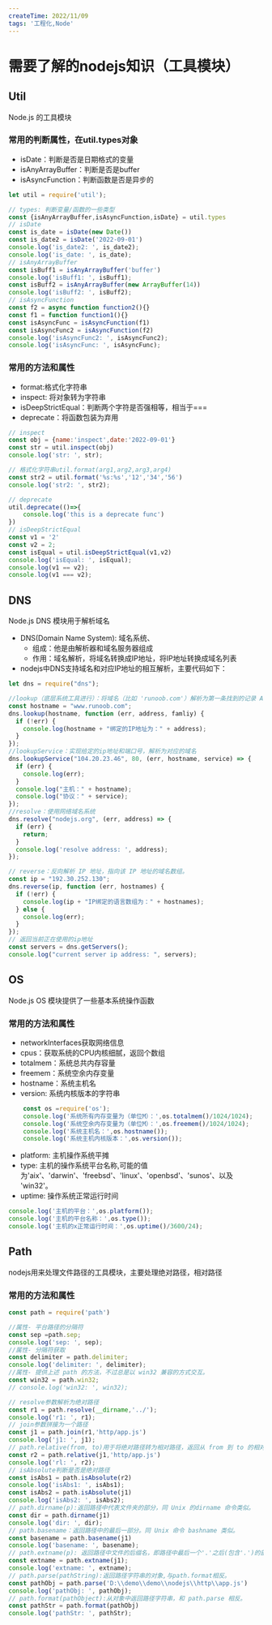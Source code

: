 ```yaml
---
createTime: 2022/11/09
tags: '工程化,Node'
---
```


# 需要了解的nodejs知识（工具模块）

## Util

Node.js 的工具模块

### 常用的判断属性，在util.types对象

* isDate：判断是否是日期格式的变量
* isAnyArrayBuffer：判断是否是buffer
* isAsyncFunction：判断函数是否是异步的

```js
let util = require('util');

// types: 判断变量/函数的一些类型
const {isAnyArrayBuffer,isAsyncFunction,isDate} = util.types
// isDate
const is_date = isDate(new Date())
const is_date2 = isDate('2022-09-01')
console.log('is_date2: ', is_date2);
console.log('is_date: ', is_date);
// isAnyArrayBuffer
const isBuff1 = isAnyArrayBuffer('buffer')
console.log('isBuff1: ', isBuff1);
const isBuff2 = isAnyArrayBuffer(new ArrayBuffer(14))
console.log('isBuff2: ', isBuff2);
// isAsyncFunction
const f2 = async function function2(){} 
const f1 = function function1(){} 
const isAsyncFunc = isAsyncFunction(f1)
const isAsyncFunc2 = isAsyncFunction(f2)
console.log('isAsyncFunc2: ', isAsyncFunc2);
console.log('isAsyncFunc: ', isAsyncFunc);

```

### 常用的方法和属性

* format:格式化字符串
* inspect: 将对象转为字符串
* isDeepStrictEqual：判断两个字符是否强相等，相当于===
* deprecate：将函数包装为弃用

```js
// inspect
const obj = {name:'inspect',date:'2022-09-01'}
const str = util.inspect(obj)
console.log('str: ', str);

// 格式化字符串util.format(arg1,arg2,arg3,arg4)
const str2 = util.format('%s:%s','12','34','56')
console.log('str2: ', str2);

// deprecate
util.deprecate(()=>{
    console.log('this is a deprecate func')
})
// isDeepStrictEqual 
const v1 = '2'
const v2 = 2;
const isEqual = util.isDeepStrictEqual(v1,v2)
console.log('isEqual: ', isEqual);
console.log(v1 == v2);
console.log(v1 === v2);

```

## DNS

Node.js DNS 模块用于解析域名

* DNS(Domain Name System): 域名系统、
  * 组成：他是由解析器和域名服务器组成
  * 作用：域名解析，将域名转换成IP地址，将IP地址转换成域名列表
* nodejs中DNS支持域名和对应IP地址的相互解析，主要代码如下：

```js
let dns = require("dns");

//lookup（底层系统工具进行）：将域名（比如 'runoob.com'）解析为第一条找到的记录 A （IPV4）或 AAAA(IPV6)。
const hostname = "www.runoob.com";
dns.lookup(hostname, function (err, address, famliy) {
  if (!err) {
    console.log(hostname + "绑定的IP地址为：" + address);
  }
});
//lookupService：实现给定的ip地址和端口号，解析为对应的域名
dns.lookupService("104.20.23.46", 80, (err, hostname, service) => {
  if (err) {
    console.log(err);
  }
  console.log("主机：" + hostname);
  console.log("协议：" + service);
});
//resolve：使用网络域名系统
dns.resolve("nodejs.org", (err, address) => {
  if (err) {
    return;
  }
  console.log('resolve address: ', address);
});

// reverse：反向解析 IP 地址，指向该 IP 地址的域名数组。
const ip = "192.30.252.130";
dns.reverse(ip, function (err, hostnames) {
  if (!err) {
    console.log(ip + "IP绑定的语言数组为：" + hostnames);
  } else {
    console.log(err);
  }
});
// 返回当前正在使用的ip地址
const servers = dns.getServers();
console.log("current server ip address: ", servers);


```

## OS

Node.js OS 模块提供了一些基本系统操作函数

### 常用的方法和属性

* networkInterfaces获取网络信息
* cpus：获取系统的CPU内核细腻，返回个数组
* totalmem：系统总共内存容量
* freemem：系统空余内存变量
* hostname：系统主机名
* version: 系统内核版本的字符串

```js
    const os =require('os');
    console.log('系统所有内存变量为（单位M）：',os.totalmem()/1024/1024);
    console.log('系统空余内存变量为（单位M）：',os.freemem()/1024/1024);
    console.log('系统主机名：',os.hostname());
    console.log('系统主机内核版本：',os.version());

```

* platform: 主机操作系统平摊
* type: 主机的操作系统平台名称,可能的值为'aix'、'darwin'、'freebsd'、'linux'、'openbsd'、'sunos'、以及 'win32'。
* uptime: 操作系统正常运行时间

```js
console.log('主机的平台：',os.platform());
console.log('主机的平台名称：',os.type());
console.log('主机的x正常运行时间：',os.uptime()/3600/24);

```

## Path

nodejs用来处理文件路径的工具模块，主要处理绝对路径，相对路径

### 常用的方法和属性

```js
const path = require('path')

//属性- 平台路径的分隔符
const sep =path.sep;
console.log('sep: ', sep);
//属性- 分隔符获取
const delimiter = path.delimiter;
console.log('delimiter: ', delimiter);
//属性- 提供上述 path 的方法，不过总是以 win32 兼容的方式交互。
const win32 = path.win32;
// console.log('win32: ', win32);

// resolve参数解析为绝对路径
const r1 = path.resolve(__dirname,'../');
console.log('r1: ', r1);
// join参数拼接为一个路径
const j1 = path.join(r1,'http/app.js')
console.log('j1: ', j1);
// path.relative(from, to)用于将绝对路径转为相对路径，返回从 from 到 to 的相对路径（基于当前工作目录）
const r2 = path.relative(j1,'http/app.js')
console.log('rl: ', r2);
// isAbsolute判断是否是绝对路径
const isAbs1 = path.isAbsolute(r2)
console.log('isAbs1: ', isAbs1);
const isAbs2 = path.isAbsolute(j1)
console.log('isAbs2: ', isAbs2);
// path.dirname(p):返回路径中代表文件夹的部分，同 Unix 的dirname 命令类似。
const dir = path.dirname(j1)
console.log('dir: ', dir);
// path.basename：返回路径中的最后一部分。同 Unix 命令 bashname 类似。
const basename = path.basename(j1)
console.log('basename: ', basename);
// path.extname(p): 返回路径中文件的后缀名，即路径中最后一个'.'之后(包含'.')的部分。如果一个路径中并不包含'.'或该路径只包含一个'.' 且这个'.'为路径的第一个字符，则此命令返回空字符串。
const extname = path.extname(j1);
console.log('extname: ', extname);
// path.parse(pathString):返回路径字符串的对象,与path.format相反。
const pathObj = path.parse('D:\\demo\\demo\\nodejs\\http\\app.js')
console.log('pathObj: ', pathObj);
// path.format(pathObject):从对象中返回路径字符串，和 path.parse 相反。
const pathStr = path.format(pathObj)
console.log('pathStr: ', pathStr);


```
